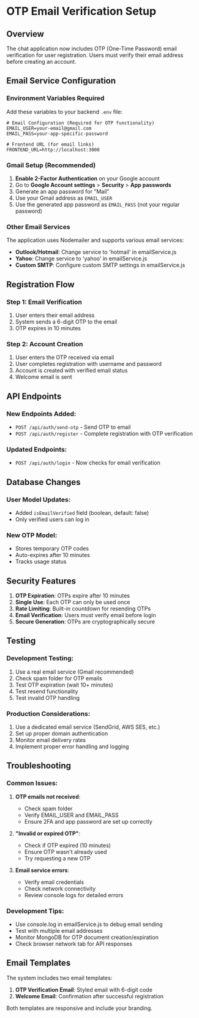 # OTP Email Verification Setup

## Overview
The chat application now includes OTP (One-Time Password) email verification for user registration. Users must verify their email address before creating an account.

## Email Service Configuration

### Environment Variables Required

Add these variables to your backend `.env` file:

```env
# Email Configuration (Required for OTP functionality)
EMAIL_USER=your-email@gmail.com
EMAIL_PASS=your-app-specific-password

# Frontend URL (for email links)
FRONTEND_URL=http://localhost:3000
```

### Gmail Setup (Recommended)

1. **Enable 2-Factor Authentication** on your Google account
2. Go to **Google Account settings** > **Security** > **App passwords**
3. Generate an app password for "Mail"
4. Use your Gmail address as `EMAIL_USER`
5. Use the generated app password as `EMAIL_PASS` (not your regular password)

### Other Email Services

The application uses Nodemailer and supports various email services:
- **Outlook/Hotmail**: Change service to 'hotmail' in emailService.js
- **Yahoo**: Change service to 'yahoo' in emailService.js
- **Custom SMTP**: Configure custom SMTP settings in emailService.js

## Registration Flow

### Step 1: Email Verification
1. User enters their email address
2. System sends a 6-digit OTP to the email
3. OTP expires in 10 minutes

### Step 2: Account Creation
1. User enters the OTP received via email
2. User completes registration with username and password
3. Account is created with verified email status
4. Welcome email is sent

## API Endpoints

### New Endpoints Added:
- `POST /api/auth/send-otp` - Send OTP to email
- `POST /api/auth/register` - Complete registration with OTP verification

### Updated Endpoints:
- `POST /api/auth/login` - Now checks for email verification

## Database Changes

### User Model Updates:
- Added `isEmailVerified` field (boolean, default: false)
- Only verified users can log in

### New OTP Model:
- Stores temporary OTP codes
- Auto-expires after 10 minutes
- Tracks usage status

## Security Features

1. **OTP Expiration**: OTPs expire after 10 minutes
2. **Single Use**: Each OTP can only be used once
3. **Rate Limiting**: Built-in countdown for resending OTPs
4. **Email Verification**: Users must verify email before login
5. **Secure Generation**: OTPs are cryptographically secure

## Testing

### Development Testing:
1. Use a real email service (Gmail recommended)
2. Check spam folder for OTP emails
3. Test OTP expiration (wait 10+ minutes)
4. Test resend functionality
5. Test invalid OTP handling

### Production Considerations:
1. Use a dedicated email service (SendGrid, AWS SES, etc.)
2. Set up proper domain authentication
3. Monitor email delivery rates
4. Implement proper error handling and logging

## Troubleshooting

### Common Issues:

1. **OTP emails not received**:
   - Check spam folder
   - Verify EMAIL_USER and EMAIL_PASS
   - Ensure 2FA and app password are set up correctly

2. **"Invalid or expired OTP"**:
   - Check if OTP expired (10 minutes)
   - Ensure OTP wasn't already used
   - Try requesting a new OTP

3. **Email service errors**:
   - Verify email credentials
   - Check network connectivity
   - Review console logs for detailed errors

### Development Tips:
- Use console.log in emailService.js to debug email sending
- Test with multiple email addresses
- Monitor MongoDB for OTP document creation/expiration
- Check browser network tab for API responses

## Email Templates

The system includes two email templates:

1. **OTP Verification Email**: Styled email with 6-digit code
2. **Welcome Email**: Confirmation after successful registration

Both templates are responsive and include your branding.
